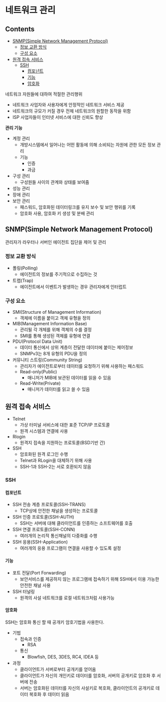 네트워크 관리
===

Contents
---

- [SNMP(Simple Network Management Protocol)](#snmpsimple-network-management-protocol)
  - [정보 교환 방식](#정보-교환-방식)
  - [구성 요소](#구성-요소)
- [원격 접속 서비스](#원격-접속-서비스)
  - [SSH](#ssh)
    - [컴포넌트](#컴포넌트)
    - [기능](#기능)
    - [암호화](암호화)

네트워크 자원들에 대하여 적절한 관리행위

- 네트워크 사업자와 사용자에게 안정적인 네트워크 서비스 제공
- 네트워크의 규모가 커질 경우 전체 네트워크의 원할한 동작을 위함
- ISP 사업자들이 인터넷 서비스에 대한 신뢰도 향상

**관리 기능**

- 계정 관리
  - 개방시스템에서 일어나는 어떤 활동에 의해 소비되는 자원에 관한 모든 정보 관리
  - 기능
    - 인증
    - 과금
- 구성 관리
  - 구성원들 사이의 관계와 상태를 보여줌
- 성능 관리
- 장애 관리
- 보안 관리
  - 패스워드, 암호화된 데이터링크를 유지 보수 및 보안 행위를 기록
  - 암호화 사용, 암호화 키 생성 및 분배 관리

SNMP(Simple Network Management Protocol)
---

관리자가 라우터나 서버인 에이전트 집단을 제어 및 관리

### 정보 교환 방식

- 폴링(Polling)
  - 에이전트의 정보를 주기적으로 수집하는 것
- 트랩(Trap)
  - 에이전트에서 이벤트가 발생하는 경우 관리자에게 인터럽트

### 구성 요소

- SMI(Structure of Management Information)
  - 객체에 이름을 붙이고 객체 유형을 정의
- MIB(Management Information Base)
  - 관리될 각 개체를 위해 객체의 수를 결정
  - SMI를 통해 생성된 객체를 유형에 연결
- PDU(Protocol Data Unit)
  - 데이터 통신에서 상위 계층이 전달한 데이터에 붙이는 제어정보
  - SNMPv3는 8개 유형의 PDU을 정의
- 커뮤니티 스트링(Community String)
  - 관리자가 에이전트로부터 데이터를 요청하기 위해 사용하는 패스워드
  - Read-only(Public)
    - 매니저가 MIB에 보관된 데이터를 읽을 수 있음
  - Read-Write(Private)
    - 매니저가 데이터를 읽고 쓸 수 있음

원격 접속 서비스
---

- Telnet
  - 가상 터미널 서비스에 대한 표준 TCP/IP 프로토콜
  - 원격 시스템과 연결에 사용
- Rlogin
  - 원격지 접속을 지원하는 프로토콜(BSD기반 간)
- SSH
  - 암호화된 원격 로그인 수행
  - Telnet과 RLogin을 대체하기 위해 사용
  - SSH-1과 SSH-2는 서로 호환되지 않음

### SSH

#### 컴포넌트

- SSH 전송 계층 프로토콜(SSH-TRANS)
  - TCP상에 안전한 채널을 생성하는 프로토콜
- SSH 인증 프로토콜(SSH-AUTH)
  - SSH는 서버에 대해 클라이언트를 인증하는 소프트웨어를 호출
- SSH 연결 프로토콜(SSH-CONN)
  - 여러개의 논리적 통신채널의 다중화를 수행
- SSH 응용(SSH-Application)
  - 여러개의 응용 프로그램이 연결을 사용할 수 있도록 설정

#### 기능
- 포트 전달(Port Forwarding)
  - 보안서비스를 제공하지 않는 프로그램에 접속하기 위해 SSH에서 이용 가능한 안전한 채널 사용
- SSH 터널링
  - 원격의 사설 네트워크를 로컬 네트워크처럼 사용가능

#### 암호화

SSH는 암호화 통신 할 때 공개키 암호기법을 사용한다.

- 기법
  - 접속과 인증
    - RSA
  - 통신
    - Blowfish, DES, 3DES, RC4, IDEA 등
- 과정
  - 클라이언트가 서버로부터 공개키를 얻어옴
  - 클라이언트가 자신의 개인키로 데이터를 암호화, 서버의 공개키로 암호화 후 서버에 전송
  - 서버는 암호화된 데이터를 자신의 사설키로 복호화, 클라이언트의 공개키로 데이터 복호화 후 데이터 읽음
